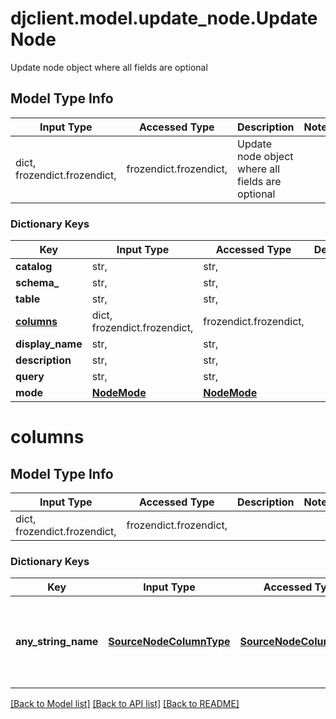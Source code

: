 # djclient.model.update_node.UpdateNode

Update node object where all fields are optional

## Model Type Info
Input Type | Accessed Type | Description | Notes
------------ | ------------- | ------------- | -------------
dict, frozendict.frozendict,  | frozendict.frozendict,  | Update node object where all fields are optional | 

### Dictionary Keys
Key | Input Type | Accessed Type | Description | Notes
------------ | ------------- | ------------- | ------------- | -------------
**catalog** | str,  | str,  |  | [optional] 
**schema_** | str,  | str,  |  | [optional] 
**table** | str,  | str,  |  | [optional] 
**[columns](#columns)** | dict, frozendict.frozendict,  | frozendict.frozendict,  |  | [optional] 
**display_name** | str,  | str,  |  | [optional] 
**description** | str,  | str,  |  | [optional] 
**query** | str,  | str,  |  | [optional] 
**mode** | [**NodeMode**](NodeMode.md) | [**NodeMode**](NodeMode.md) |  | [optional] 

# columns

## Model Type Info
Input Type | Accessed Type | Description | Notes
------------ | ------------- | ------------- | -------------
dict, frozendict.frozendict,  | frozendict.frozendict,  |  | 

### Dictionary Keys
Key | Input Type | Accessed Type | Description | Notes
------------ | ------------- | ------------- | ------------- | -------------
**any_string_name** | [**SourceNodeColumnType**](SourceNodeColumnType.md) | [**SourceNodeColumnType**](SourceNodeColumnType.md) | any string name can be used but the value must be the correct type | [optional] 

[[Back to Model list]](../../README.md#documentation-for-models) [[Back to API list]](../../README.md#documentation-for-api-endpoints) [[Back to README]](../../README.md)

